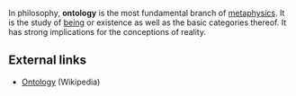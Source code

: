 In philosophy, **ontology** is the most fundamental branch of
[metaphysics](Metaphysics "Metaphysics"). It is the study of
[being](Being "Being") or existence as well as the basic categories
thereof. It has strong implications for the conceptions of
reality.


## External links

-   [Ontology](http://en.wikipedia.org/wiki/Ontology) (Wikipedia)




